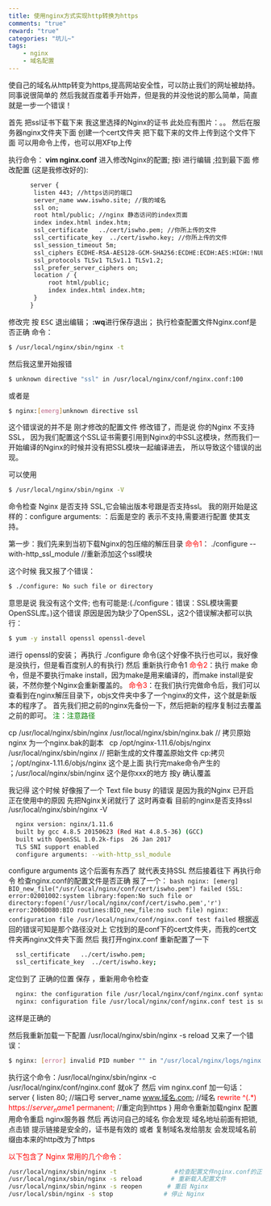 ```yaml
---
title: 使用nginx方式实现http转换为https
comments: "true"
reward: "true"
categories: "坑儿~"
tags:
    - nginx
    - 域名配置
---
```


   使自己的域名从http转变为https,提高网站安全性，可以防止我们的网址被劫持。
同事说很简单的 然后我就百度着手开始弄，但是我的并没他说的那么简单，简直就是一步一个错误！

   首先 把ssl证书下载下来 我这里选择的Nginx的证书
此处应有图片：。。
   然后在服务器nginx文件夹下面 创建一个cert文件夹 把下载下来的文件上传到这个文件下面 可以用命令上传，也可以用XFtp上传

   执行命令：<b> vim nginx.conf</b> 进入修改Nginx的配置; 按i 进行编辑 ;拉到最下面 修改配置 (这是我修改好的):
~~~html
      server {
       listen 443; //https访问的端口
       server_name www.iswho.site; //我的域名
       ssl on;
       root html/public; //nginx 静态访问的index页面
       index index.html index.htm;
       ssl_certificate   ../cert/iswho.pem; //你所上传的文件
       ssl_certificate_key  ../cert/iswho.key; //你所上传的文件
       ssl_session_timeout 5m;
       ssl_ciphers ECDHE-RSA-AES128-GCM-SHA256:ECDHE:ECDH:AES:HIGH:!NULL:!aNULL:!MD5:!ADH:!RC4;
       ssl_protocols TLSv1 TLSv1.1 TLSv1.2;
       ssl_prefer_server_ciphers on;
       location / {
           root html/public;
           index index.html index.htm;
       }
      }
~~~
修改完 按 <kbd>ESC</kbd> 退出编辑；<b> :wq</b>进行保存退出；
执行检查配置文件Nginx.conf是否正确 命令：

``` bash
$ /usr/local/nginx/sbin/nginx -t 
```
然后我这里开始报错 

``` bash
$ unknown directive "ssl" in /usr/local/nginx/conf/nginx.conf:100
```
或者是
``` bash
$ nginx:[emerg]unknown directive ssl
```
这个错误说的并不是 刚才修改的配置文件 修改错了，而是说 你的Nginx 不支持SSL，
因为我们配置这个SSL证书需要引用到Nginx的中SSL这模块，然而我们一开始编译的Nginx的时候并没有把SSL模块一起编译进去，
所以导致这个错误的出现。

可以使用 
``` bash
$ /usr/local/nginx/sbin/nginx -V 
```
命令检查 Nginx 是否支持 SSL,它会输出版本号跟是否支持ssl。
我的刚开始是这样的：configure arguments:
：后面是空的 表示不支持,需要进行配置 使其支持。

第一步：我们先来到当初下载Nginx的包压缩的解压目录
<font color="red">命令1</font>： ./configure --with-http_ssl_module  //重新添加这个ssl模块

这个时候 我又报了个错误：
``` bash
$ ./configure: No such file or directory 
```
意思是说 我没有这个文件; 也有可能是:(./configure：错误：SSL模块需要OpenSSL库。)这个错误
原因是因为缺少了OpenSSL，这2个错误解决都可以执行：
``` bash
$ yum -y install openssl openssl-devel 
```
进行 openssl的安装；
再执行 ./configure 命令(这个好像不执行也可以，我好像是没执行，但是看百度别人的有执行)
然后 重新执行命令1
<font color="red">命令2</font>：执行 make 命令，但是不要执行make install，因为make是用来编译的，而make install是安装，不然你整个Nginx会重新覆盖的。
<font color="red">命令3</font>：在我们执行完做命令后，我们可以查看到在nginx解压目录下，objs文件夹中多了一个nginx的文件，这个就是新版本的程序了。
首先我们把之前的nginx先备份一下，然后把新的程序复制过去覆盖之前的即可。
<font color="green">注：注意路径</font>

  cp /usr/local/nginx/sbin/nginx /usr/local/nginx/sbin/nginx.bak   // 拷贝原始nginx 为一个nginx.bak的副本
    cp /opt/nginx-1.11.6/objs/nginx /usr/local/nginx/sbin/nginx      // 把新生成的文件覆盖原始文件
     cp:拷贝 ；/opt/nginx-1.11.6/objs/nginx 这个是上面 执行完make命令产生的 ；/usr/local/nginx/sbin/nginx 这个是你xxx的地方
    按y 确认覆盖
    
   我记得 这个时候 好像报了一个 Text file busy 的错误
   是因为我的Nginx 已开启 正在使用中的原因 先把Nginx关闭就行了
   这时再查看 目前的nginx是否支持ssl  /usr/local/nginx/sbin/nginx -V

   ``` bash
     nginx version: nginx/1.11.6
     built by gcc 4.8.5 20150623 (Red Hat 4.8.5-36) (GCC)
     built with OpenSSL 1.0.2k-fips  26 Jan 2017
     TLS SNI support enabled
     configure arguments: --with-http_ssl_module 
   ```
configure arguments 这个后面有东西了 就代表支持SSL
    然后接着往下 再执行命令 检查nginx.conf的配置文件是否正确 报了一个：
    ``` bash
      nginx: [emerg] BIO_new_file("/usr/local/nginx/conf/cert/iswho.pem") failed
     (SSL: error:02001002:system library:fopen:No such file or 	  directory:fopen('/usr/local/nginx/conf/cert/iswho.pem','r')
      error:2006D080:BIO routines:BIO_new_file:no such file)
      nginx: configuration file /usr/local/nginx/conf/nginx.conf test failed
    ```
根据返回的错误可知是那个路径没对上 它找到的是conf下的cert文件夹，而我的cert文件夹再nginx文件夹下面
然后 我打开nginx.conf 重新配置了一下

``` bash
  ssl_certificate   ../cert/iswho.pem;
  ssl_certificate_key  ../cert/iswho.key; 
```
定位到了 正确的位置
保存 ，重新用命令检查 
``` bash
  nginx: the configuration file /usr/local/nginx/conf/nginx.conf syntax is ok
  nginx: configuration file /usr/local/nginx/conf/nginx.conf test is successful
```
这样是正确的

然后我重新加载一下配置 /usr/local/nginx/sbin/nginx -s reload
又来了一个错误：
``` bash
$ nginx: [error] invalid PID number "" in "/usr/local/nginx/logs/nginx.pid"
```
执行这个命令：/usr/local/nginx/sbin/nginx -c /usr/local/nginx/conf/nginx.conf 就ok了 
然后 vim nginx.conf 
加一句话：
server {
listen 80; //端口号
server_name www.域名.com; //域名
<font color="red">rewrite ^(.*) https://$server_name$1 permanent;</font> //重定向到https
}
用命令重新加载nginx 配置
用命令重启 nginx服务器
然后 再访问自己的域名 你会发现 域名地址前面有把锁,点击锁 提示链接是安全的，证书是有效的
或者 复制域名发给朋友  会发现域名前缀由本来的http改为了https

 <font color="red">以下包含了 Nginx 常用的几个命令：</font>

``` bash
/usr/local/nginx/sbin/nginx -t                #检查配置文件nginx.conf的正确性命令
/usr/local/nginx/sbin/nginx -s reload        # 重新载入配置文件
/usr/local/nginx/sbin/nginx -s reopen       # 重启 Nginx
/usr/local/sbin/nginx -s stop              # 停止 Nginx
```

